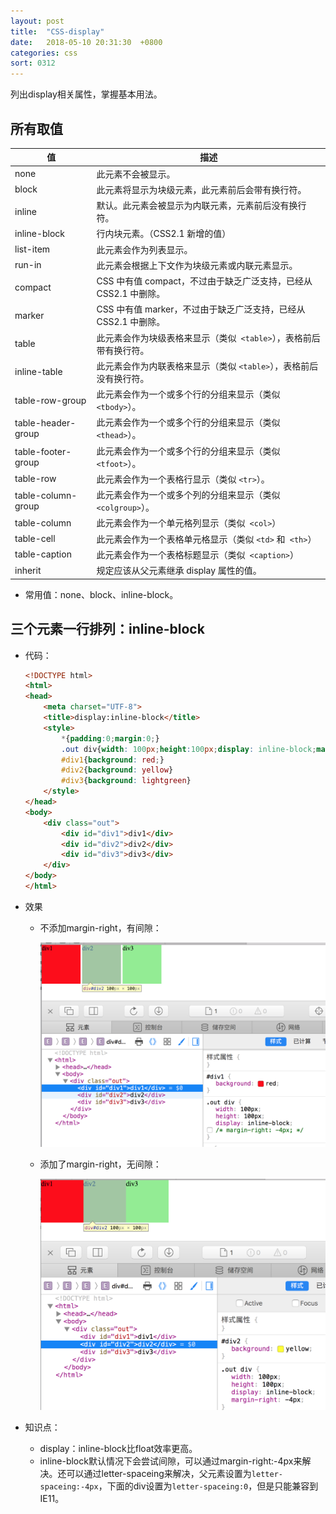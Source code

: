 ```yaml
---
layout: post
title:  "CSS-display"
date:   2018-05-10 20:31:30  +0800
categories: css
sort: 0312
---
```


列出display相关属性，掌握基本用法。

## 所有取值

| 值                 | 描述                                                         |
| ------------------ | ------------------------------------------------------------ |
| none               | 此元素不会被显示。                                           |
| block              | 此元素将显示为块级元素，此元素前后会带有换行符。             |
| inline             | 默认。此元素会被显示为内联元素，元素前后没有换行符。         |
| inline-block       | 行内块元素。（CSS2.1 新增的值）                              |
| list-item          | 此元素会作为列表显示。                                       |
| run-in             | 此元素会根据上下文作为块级元素或内联元素显示。               |
| compact            | CSS 中有值 compact，不过由于缺乏广泛支持，已经从 CSS2.1 中删除。 |
| marker             | CSS 中有值 marker，不过由于缺乏广泛支持，已经从 CSS2.1 中删除。 |
| table              | 此元素会作为块级表格来显示（类似` <table>`），表格前后带有换行符。 |
| inline-table       | 此元素会作为内联表格来显示（类似 `<table>`），表格前后没有换行符。 |
| table-row-group    | 此元素会作为一个或多个行的分组来显示（类似 `<tbody>`）。     |
| table-header-group | 此元素会作为一个或多个行的分组来显示（类似` <thead>`）。     |
| table-footer-group | 此元素会作为一个或多个行的分组来显示（类似` <tfoot>`）。     |
| table-row          | 此元素会作为一个表格行显示（类似 `<tr>`）。                  |
| table-column-group | 此元素会作为一个或多个列的分组来显示（类似 `<colgroup>`）。  |
| table-column       | 此元素会作为一个单元格列显示（类似` <col>`）                 |
| table-cell         | 此元素会作为一个表格单元格显示（类似 `<td>` 和` <th>`）      |
| table-caption      | 此元素会作为一个表格标题显示（类似` <caption>`）             |
| inherit            | 规定应该从父元素继承 display 属性的值。                      |

- 常用值：none、block、inline-block。

## 三个元素一行排列：inline-block

- 代码：

  ```html
  <!DOCTYPE html>
  <html>
  <head>
      <meta charset="UTF-8">
      <title>display:inline-block</title>
      <style>
          *{padding:0;margin:0;}
          .out div{width: 100px;height:100px;display: inline-block;margin-right: -4px}
          #div1{background: red;}
          #div2{background: yellow}
          #div3{background: lightgreen}
      </style>
  </head>
  <body>
      <div class="out">
          <div id="div1">div1</div>
          <div id="div2">div2</div>
          <div id="div3">div3</div>
      </div>
  </body>
  </html>
  ```

- 效果
  - 不添加margin-right，有间隙：

    ![效果图](../../assets/css/1201.png)

  - 添加了margin-right，无间隙：

    ![效果图](../../assets/css/1202.png)

- 知识点：

  - display：inline-block比float效率更高。
  - inline-block默认情况下会尝试间隙，可以通过margin-right:-4px来解决。还可以通过letter-spaceing来解决，父元素设置为`letter-spaceing:-4px`，下面的div设置为`letter-spaceing:0`，但是只能兼容到IE11。​
